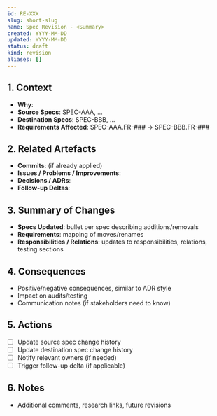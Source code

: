 ```yaml
---
id: RE-XXX
slug: short-slug
name: Spec Revision - <Summary>
created: YYYY-MM-DD
updated: YYYY-MM-DD
status: draft
kind: revision
aliases: []
---
```


## 1. Context
- **Why**: <reason for the change>
- **Source Specs**: SPEC-AAA, ...
- **Destination Specs**: SPEC-BBB, ...
- **Requirements Affected**: SPEC-AAA.FR-### → SPEC-BBB.FR-###

## 2. Related Artefacts
- **Commits**: (if already applied)
- **Issues / Problems / Improvements**: <list IDs>
- **Decisions / ADRs**: <references>
- **Follow-up Deltas**: <ID if code change needed>

## 3. Summary of Changes
- **Specs Updated**: bullet per spec describing additions/removals
- **Requirements**: mapping of moves/renames
- **Responsibilities / Relations**: updates to responsibilities, relations, testing sections

## 4. Consequences
- Positive/negative consequences, similar to ADR style
- Impact on audits/testing
- Communication notes (if stakeholders need to know)

## 5. Actions
- [ ] Update source spec change history
- [ ] Update destination spec change history
- [ ] Notify relevant owners (if needed)
- [ ] Trigger follow-up delta (if applicable)

## 6. Notes
- Additional comments, research links, future revisions
